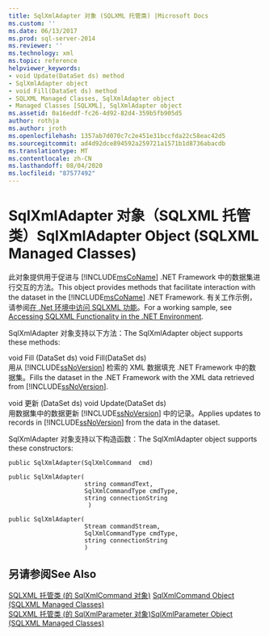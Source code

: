 ```yaml
---
title: SqlXmlAdapter 对象 (SQLXML 托管类) |Microsoft Docs
ms.custom: ''
ms.date: 06/13/2017
ms.prod: sql-server-2014
ms.reviewer: ''
ms.technology: xml
ms.topic: reference
helpviewer_keywords:
- void Update(DataSet ds) method
- SqlXmlAdapter object
- void Fill(DataSet ds) method
- SQLXML Managed Classes, SqlXmlAdapter object
- Managed Classes [SQLXML], SqlXmlAdapter object
ms.assetid: 0a16eddf-fc26-4d92-82d4-359b5fb905d5
author: rothja
ms.author: jroth
ms.openlocfilehash: 1357ab7d070c7c2e451e31bccfda22c58eac42d5
ms.sourcegitcommit: ad4d92dce894592a259721a1571b1d8736abacdb
ms.translationtype: MT
ms.contentlocale: zh-CN
ms.lasthandoff: 08/04/2020
ms.locfileid: "87577492"
---
```

# <a name="sqlxmladapter-object-sqlxml-managed-classes"></a><span data-ttu-id="421e8-102">SqlXmlAdapter 对象（SQLXML 托管类）</span><span class="sxs-lookup"><span data-stu-id="421e8-102">SqlXmlAdapter Object (SQLXML Managed Classes)</span></span>
  <span data-ttu-id="421e8-103">此对象提供用于促进与 [!INCLUDE[msCoName](../../../includes/msconame-md.md)] .NET Framework 中的数据集进行交互的方法。</span><span class="sxs-lookup"><span data-stu-id="421e8-103">This object provides methods that facilitate interaction with the dataset in the [!INCLUDE[msCoName](../../../includes/msconame-md.md)] .NET Framework.</span></span> <span data-ttu-id="421e8-104">有关工作示例，请参阅[在 .Net 环境中访问 SQLXML 功能](accessing-sqlxml-functionality-in-the-net-environment.md)。</span><span class="sxs-lookup"><span data-stu-id="421e8-104">For a working sample, see [Accessing SQLXML Functionality in the .NET Environment](accessing-sqlxml-functionality-in-the-net-environment.md).</span></span>  
  
 <span data-ttu-id="421e8-105">SqlXmlAdapter 对象支持以下方法：</span><span class="sxs-lookup"><span data-stu-id="421e8-105">The SqlXmlAdapter object supports these methods:</span></span>  
  
 <span data-ttu-id="421e8-106">void Fill (DataSet ds) </span><span class="sxs-lookup"><span data-stu-id="421e8-106">void Fill(DataSet ds)</span></span>  
 <span data-ttu-id="421e8-107">用从 [!INCLUDE[ssNoVersion](../../../includes/ssnoversion-md.md)] 检索的 XML 数据填充 .NET Framework 中的数据集。</span><span class="sxs-lookup"><span data-stu-id="421e8-107">Fills the dataset in the .NET Framework with the XML data retrieved from [!INCLUDE[ssNoVersion](../../../includes/ssnoversion-md.md)].</span></span>  
  
 <span data-ttu-id="421e8-108">void 更新 (DataSet ds) </span><span class="sxs-lookup"><span data-stu-id="421e8-108">void Update(DataSet ds)</span></span>  
 <span data-ttu-id="421e8-109">用数据集中的数据更新 [!INCLUDE[ssNoVersion](../../../includes/ssnoversion-md.md)] 中的记录。</span><span class="sxs-lookup"><span data-stu-id="421e8-109">Applies updates to records in [!INCLUDE[ssNoVersion](../../../includes/ssnoversion-md.md)] from the data in the dataset.</span></span>  
  
 <span data-ttu-id="421e8-110">SqlXmlAdapter 对象支持以下构造函数：</span><span class="sxs-lookup"><span data-stu-id="421e8-110">The SqlXmlAdapter object supports these constructors:</span></span>  
  
```  
public SqlXmlAdapter(SqlXmlCommand  cmd)   
  
public SqlXmlAdapter(  
                     string commandText,   
                     SqlXmlCommandType cmdType,   
                     string connectionString  
                      )   
  
public SqlXmlAdapter(  
                     Stream commandStream,   
                     SqlXmlCommandType cmdType,   
                     string connectionString  
                     )   
```  
  
## <a name="see-also"></a><span data-ttu-id="421e8-111">另请参阅</span><span class="sxs-lookup"><span data-stu-id="421e8-111">See Also</span></span>  
 <span data-ttu-id="421e8-112">[SQLXML 托管类 &#40;的 SqlXmlCommand 对象&#41;](sqlxml-4-0-net-framework-support-managed-classes.md) </span><span class="sxs-lookup"><span data-stu-id="421e8-112">[SqlXmlCommand Object &#40;SQLXML Managed Classes&#41;](sqlxml-4-0-net-framework-support-managed-classes.md) </span></span>  
 [<span data-ttu-id="421e8-113">SQLXML 托管类 &#40;的 SqlXmlParameter 对象&#41;</span><span class="sxs-lookup"><span data-stu-id="421e8-113">SqlXmlParameter Object &#40;SQLXML Managed Classes&#41;</span></span>](sqlxml-managed-classes-sqlxmlparameter-object.md)  
  
  
